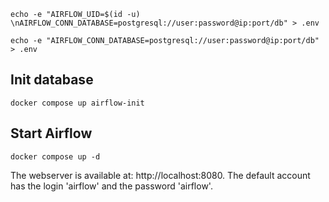 ```shell
echo -e "AIRFLOW_UID=$(id -u) \nAIRFLOW_CONN_DATABASE=postgresql://user:password@ip:port/db" > .env
```
```shell
echo -e "AIRFLOW_CONN_DATABASE=postgresql://user:password@ip:port/db" > .env
```

## Init database
```shell
docker compose up airflow-init
```

## Start Airflow
```shell
docker compose up -d
```

The webserver is available at: http://localhost:8080. The default account has the login 'airflow' and the password 'airflow'.
